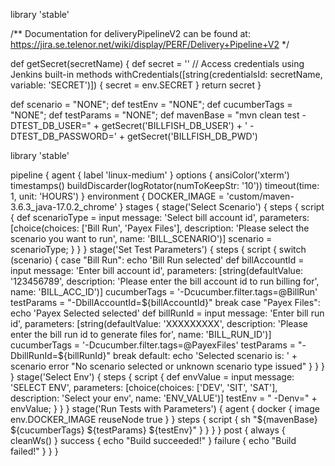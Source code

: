 library 'stable'

/**
 Documentation for deliveryPipelineV2 can be found at:
 https://jira.se.telenor.net/wiki/display/PERF/Delivery+Pipeline+V2
 */

def getSecret(secretName) {
    def secret = ''
    // Access credentials using Jenkins built-in methods
    withCredentials([string(credentialsId: secretName, variable: 'SECRET')]) {
        secret = env.SECRET
    }
    return secret
}

def scenario = "NONE";
def testEnv = "NONE";
def cucumberTags = "NONE";
def testParams = "NONE";
def mavenBase = "mvn clean test -DTEST_DB_USER=" + getSecret('BILLFISH_DB_USER') +
        ' -DTEST_DB_PASSWORD=' + getSecret('BILLFISH_DB_PWD')

library 'stable'

pipeline {
    agent {
        label 'linux-medium'
    }
    options {
        ansiColor('xterm')
        timestamps()
        buildDiscarder(logRotator(numToKeepStr: '10'))
        timeout(time: 1, unit: 'HOURS')
    }
    environment {
        DOCKER_IMAGE = 'custom/maven-3.6.3_java-17.0.2_chrome'
    }
    stages {
        stage('Select Scenario') {
            steps {
                script {
                    def scenarioType = input message: 'Select bill account id',
                            parameters: [choice(choices: ['Bill Run', 'Payex Files'],
                                    description: 'Please select the scenario you want to run',
                                    name: 'BILL_SCENARIO')]
                    scenario = scenarioType;
                }
            }
        }
        stage('Set Test Parameters') {
            steps {
                script {
                    switch (scenario) {
                        case "Bill Run":
                            echo 'Bill Run selected'
                            def billAccountId = input message: 'Enter bill account id',
                                    parameters: [string(defaultValue: '123456789',
                                            description: 'Please enter the bill account id to run billing for',
                                            name: 'BILL_ACC_ID')]
                            cucumberTags = '-Dcucumber.filter.tags=@BillRun'
                            testParams = "-DbillAccountId=${billAccountId}"
                            break
                        case "Payex Files":
                            echo 'Payex Selected selected'
                            def billRunId = input message: 'Enter bill run id',
                                    parameters: [string(defaultValue: 'XXXXXXXXX',
                                            description: 'Please enter the bill run id to generate files for',
                                            name: 'BILL_RUN_ID')]
                            cucumberTags = '-Dcucumber.filter.tags=@PayexFiles'
                            testParams = "-DbillRunId=${billRunId}"
                            break
                        default:
                            echo 'Selected scenario is: ' + scenario
                            error "No scenario selected or unknown scenario type issued"
                    }
                }
            }
        }
        stage('Select Env') {
            steps {
                script {
                    def envValue = input message: 'SELECT ENV',
                            parameters: [choice(choices: ['DEV', 'SIT', 'SAT'],
                                    description: 'Select your env',
                                    name: 'ENV_VALUE')]
                    testEnv = " -Denv=" + envValue;
                }
            }
        }
        stage('Run Tests with Parameters') {
            agent {
                docker {
                    image env.DOCKER_IMAGE
                    reuseNode true
                }
            }
            steps {
                script {
                    sh "${mavenBase} ${cucumberTags} ${testParams} ${testEnv}"
                }
            }
        }
    }
    post {
        always {
            cleanWs()
        }
        success {
            echo "Build succeeded!"
        }
        failure {
            echo "Build failed!"
        }
    }
}
